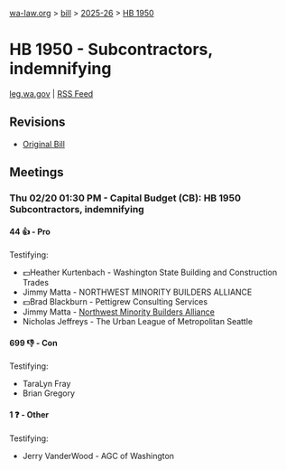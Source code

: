 [wa-law.org](/) > [bill](/bill/) > [2025-26](/bill/2025-26/) > [HB 1950](/bill/2025-26/hb/1950/)

# HB 1950 - Subcontractors, indemnifying
[leg.wa.gov](https://app.leg.wa.gov/billsummary?BillNumber=1950&Year=2025&Initiative=false) | [RSS Feed](./rss.xml)

## Revisions
* [Original Bill](1/)

## Meetings
### Thu 02/20 01:30 PM - Capital Budget (CB): HB 1950 Subcontractors, indemnifying
#### 44 👍 - Pro
Testifying:
* 💵Heather Kurtenbach - Washington State Building and Construction Trades
* Jimmy Matta - NORTHWEST MINORITY BUILDERS ALLIANCE
* 💵Brad Blackburn - Pettigrew Consulting Services
* Jimmy Matta - [Northwest Minority Builders Alliance](/org/northwest_minority_builders_alliance/)
* Nicholas Jeffreys - The Urban League of Metropolitan Seattle

#### 699 👎 - Con
Testifying:
* TaraLyn Fray
* Brian Gregory

#### 1 ❓ - Other
Testifying:
* Jerry VanderWood - AGC of Washington
